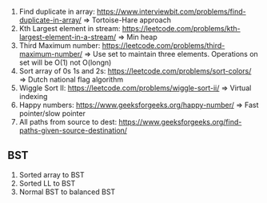 1. Find duplicate in array: https://www.interviewbit.com/problems/find-duplicate-in-array/ => Tortoise-Hare approach
2. Kth Largest element in stream: https://leetcode.com/problems/kth-largest-element-in-a-stream/ => Min heap
3. Third Maximum number: https://leetcode.com/problems/third-maximum-number/ => Use set to maintain three elements. Operations on set will be O(1) not O(longn)
4. Sort array of 0s 1s and 2s: https://leetcode.com/problems/sort-colors/ => Dutch national flag algorithm
5. Wiggle Sort II: https://leetcode.com/problems/wiggle-sort-ii/ => Virtual indexing
6. Happy numbers: https://www.geeksforgeeks.org/happy-number/ => Fast pointer/slow pointer
7. All paths from source to dest: https://www.geeksforgeeks.org/find-paths-given-source-destination/

## BST
1. Sorted array to BST
2. Sorted LL to BST
3. Normal BST to balanced BST
